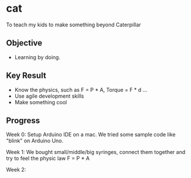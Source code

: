# cat
To teach my kids to make something beyond Caterpillar

Objective
-----
- Learning by doing.

Key Result
-----
- Know the physics, such as F = P * A, Torque = F * d ...
- Use agile development skills
- Make something cool
 
Progress
-----
Week 0:
  Setup Arduino IDE on a mac. We tried some sample code like "blink" on Arduino Uno.

Week 1:
  We bought small/middle/big syringes, connect them together and try to feel the physic law F = P * A

Week 2:
